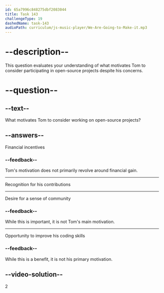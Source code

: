 ```yaml
---
id: 65a7996c848275dbf2083044
title: Task 143
challengeType: 19
dashedName: task-143
audioPath: curriculum/js-music-player/We-Are-Going-to-Make-it.mp3
---
```


<!--
AUDIO REFERENCE:
Tom: For me, I like the idea of practicing my skills and getting recognition for my contributions.
-->

# --description--

This question evaluates your understanding of what motivates Tom to consider participating in open-source projects despite his concerns.

# --question--

## --text--

What motivates Tom to consider working on open-source projects?

## --answers--

Financial incentives

### --feedback--

Tom's motivation does not primarily revolve around financial gain.

---

Recognition for his contributions

---

Desire for a sense of community

### --feedback--

While this is important, it is not Tom's main motivation.

---

Opportunity to improve his coding skills

### --feedback--

While this is a benefit, it is not his primary motivation.

## --video-solution--

2
